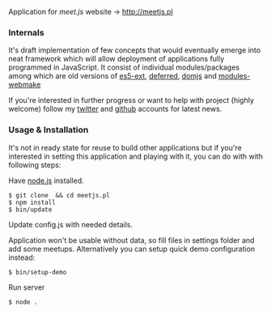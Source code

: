 Application for *meet.js* website -> http://meetjs.pl

### Internals

It's draft implementation of few concepts that would eventually emerge
into neat framework which will allow deployment of applications fully programmed
in JavaScript.
It consist of individual modules/packages among which are old versions of
[es5-ext](https://github.com/medikoo/es5-ext),
[deferred](https://github.com/medikoo/deferred),
[domjs](https://github.com/medikoo/domjs) and
[modules-webmake](https://github.com/medikoo/modules-webmake)

If you're interested in further progress or want to help with project
(highly welcome) follow my [twitter](twitter.com/medikoo) and
[github](https://github.com/medikoo) accounts for latest news.

### Usage & Installation

It's not in ready state for reuse to build other applications but if you're interested
in setting this application and playing with it, you can do with with following steps:

Have [node.js](http://nodejs.org) installed.

	$ git clone  && cd meetjs.pl
	$ npm install
	$ bin/update

Update config.js with needed details.

Application won't be usable without data, so fill files in settings folder and add some meetups.
Alternatively you can setup quick demo configuration instead:

	$ bin/setup-demo

Run server

	$ node .
